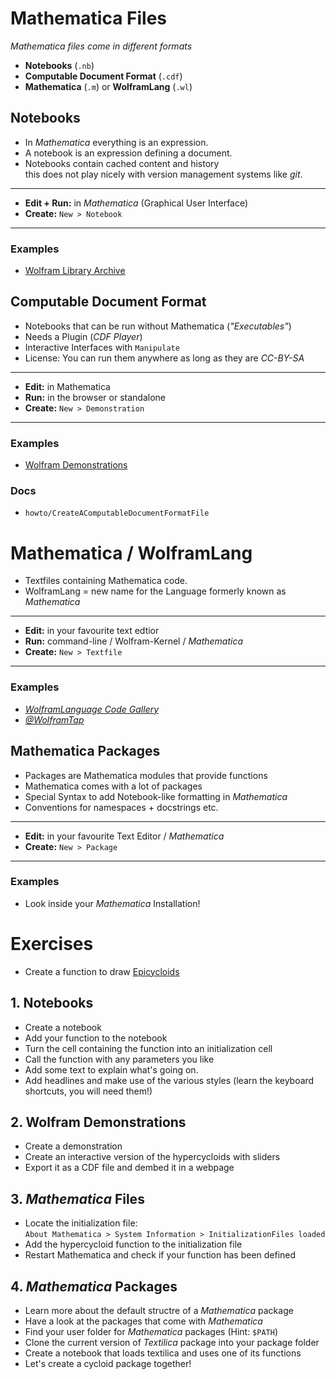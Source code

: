 # Mathematica Files

*Mathematica files come in different formats*

* **Notebooks** (`.nb`)
* **Computable Document Format** (`.cdf`)
* **Mathematica** (`.m`) or **WolframLang** (`.wl`)


## Notebooks

* In *Mathematica* everything is an expression.
* A notebook is an expression defining a document.
* Notebooks contain cached content and history <br> this does not play nicely with version management systems like *git*.

--- 

* **Edit + Run:** in *Mathematica* (Graphical User Interface)
* **Create:** `New > Notebook`

---

### Examples

* [Wolfram Library Archive](http://library.wolfram.com/)



## Computable Document Format

* Notebooks that can be run without Mathematica (*"Executables"*)
* Needs a Plugin (*CDF Player*)
* Interactive Interfaces with `Manipulate`
* License: You can run them anywhere as long as they are *CC-BY-SA*


---

* **Edit:** in Mathematica
* **Run:** in the browser or standalone
* **Create:** `New > Demonstration`

--- 

### Examples

* [Wolfram Demonstrations](http://demonstrations.wolfram.com)

### Docs

* `howto/CreateAComputableDocumentFormatFile`



# Mathematica / WolframLang


* Textfiles containing Mathematica code.
* WolframLang = new name for the Language formerly known as *Mathematica*


---
* **Edit:** in your favourite text edtior
* **Run:** command-line / Wolfram-Kernel / *Mathematica*
* **Create:** `New > Textfile`

---

### Examples

* *[WolframLanguage Code Gallery](http://www.wolfram.com/language/gallery/)*
* *[@WolframTap](https://twitter.com/wolframtap/)*

## Mathematica Packages

* Packages are Mathematica modules that provide functions
* Mathematica comes with a lot of packages
* Special Syntax to add Notebook-like formatting in *Mathematica*
* Conventions for namespaces + docstrings etc.

---

* **Edit:** in your favourite Text Editor / *Mathematica*
* **Create:** `New > Package`

---

### Examples

* Look inside your *Mathematica* Installation!



Exercises
=========

* Create a function to draw [Epicycloids](https://en.wikipedia.org/wiki/Epicycloid)

## 1. Notebooks
* Create a notebook
* Add your function to the notebook
* Turn the cell containing the function into an initialization cell
* Call the function with any parameters you like
* Add some text to explain what's going on.
* Add headlines and make use of the various styles (learn the keyboard shortcuts, you will need them!)

## 2. Wolfram Demonstrations
* Create a demonstration
* Create an interactive version of the hypercycloids with sliders
* Export it as a CDF file and dembed it in a webpage

## 3. *Mathematica* Files
* Locate the initialization file:<br>
  `About Mathematica > System Information > InitializationFiles loaded`
* Add the hypercycloid function to the initialization file
* Restart Mathematica and check if your function has been defined


## 4. *Mathematica* Packages
* Learn more about the default structre of a *Mathematica* package
* Have a look at the packages that come with *Mathematica*
* Find your user folder for *Mathematica* packages (Hint: `$PATH`)
* Clone the current version of *Textilica* package into your package folder
* Create a notebook that loads textilica and uses one of its functions
* Let's create a cycloid package together!


